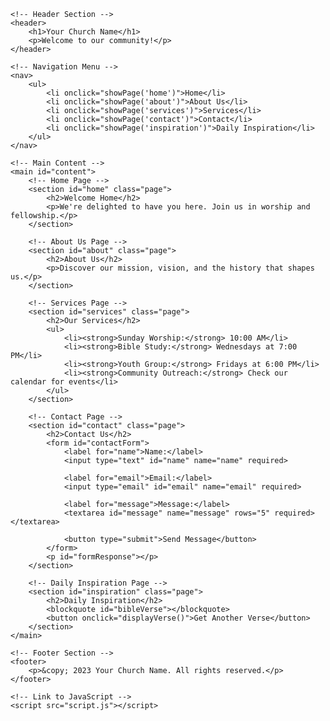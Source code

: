 <!DOCTYPE html>
<html lang="en">
<head>
    <meta charset="UTF-8">
    <title>Your Church App</title>
    <meta name="viewport" content="width=device-width, initial-scale=1.0">
    <!-- Link to CSS -->
    <link rel="stylesheet" href="style.css">
    <!-- Google Fonts (Optional) -->
    <link href="https://fonts.googleapis.com/css?family=Nunito:400,700&display=swap" rel="stylesheet">
</head>
<body>

    <!-- Header Section -->
    <header>
        <h1>Your Church Name</h1>
        <p>Welcome to our community!</p>
    </header>

    <!-- Navigation Menu -->
    <nav>
        <ul>
            <li onclick="showPage('home')">Home</li>
            <li onclick="showPage('about')">About Us</li>
            <li onclick="showPage('services')">Services</li>
            <li onclick="showPage('contact')">Contact</li>
            <li onclick="showPage('inspiration')">Daily Inspiration</li>
        </ul>
    </nav>

    <!-- Main Content -->
    <main id="content">
        <!-- Home Page -->
        <section id="home" class="page">
            <h2>Welcome Home</h2>
            <p>We're delighted to have you here. Join us in worship and fellowship.</p>
        </section>

        <!-- About Us Page -->
        <section id="about" class="page">
            <h2>About Us</h2>
            <p>Discover our mission, vision, and the history that shapes us.</p>
        </section>

        <!-- Services Page -->
        <section id="services" class="page">
            <h2>Our Services</h2>
            <ul>
                <li><strong>Sunday Worship:</strong> 10:00 AM</li>
                <li><strong>Bible Study:</strong> Wednesdays at 7:00 PM</li>
                <li><strong>Youth Group:</strong> Fridays at 6:00 PM</li>
                <li><strong>Community Outreach:</strong> Check our calendar for events</li>
            </ul>
        </section>

        <!-- Contact Page -->
        <section id="contact" class="page">
            <h2>Contact Us</h2>
            <form id="contactForm">
                <label for="name">Name:</label>
                <input type="text" id="name" name="name" required>

                <label for="email">Email:</label>
                <input type="email" id="email" name="email" required>

                <label for="message">Message:</label>
                <textarea id="message" name="message" rows="5" required></textarea>

                <button type="submit">Send Message</button>
            </form>
            <p id="formResponse"></p>
        </section>

        <!-- Daily Inspiration Page -->
        <section id="inspiration" class="page">
            <h2>Daily Inspiration</h2>
            <blockquote id="bibleVerse"></blockquote>
            <button onclick="displayVerse()">Get Another Verse</button>
        </section>
    </main>

    <!-- Footer Section -->
    <footer>
        <p>&copy; 2023 Your Church Name. All rights reserved.</p>
    </footer>

    <!-- Link to JavaScript -->
    <script src="script.js"></script>
</body>
</html>
